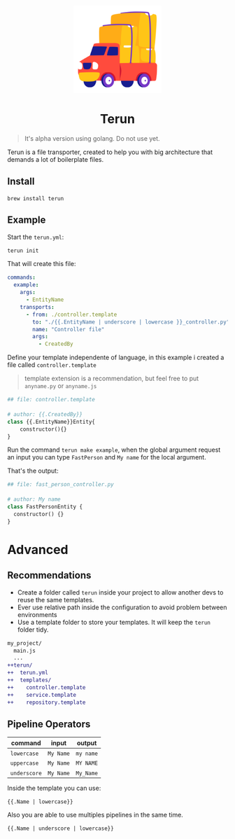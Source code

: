 <p align="center">
  <img width="200px" src="./logo_primary.png">
</p>
<h1 align="center">Terun</h1>

> It's alpha version using golang. Do not use yet.

Terun is a file transporter, created to help you with big architecture that demands a lot of boilerplate files.

## Install

```
brew install terun
```

## Example

Start the `terun.yml`:

```sh
terun init
```

That will create this file:

```yml
commands:
  example:
    args:
      - EntityName
    transports:
      - from: ./controller.template
        to: "./{{.EntityName | underscore | lowercase }}_controller.py"
        name: "Controller file"
        args:
          - CreatedBy
```

Define your template independente of language, in this example i created a file called `controller.template`

> template extension is a recommendation, but feel free to put `anyname.py` or `anyname.js`

```py
## file: controller.template

# author: {{.CreatedBy}}
class {{.EntityName}}Entity{
    constructor(){}
}
```

Run the command `terun make example`, when the global argument request an input you can type `FastPerson` and `My name` for the local argument.

That's the output:

```py
## file: fast_person_controller.py

# author: My name
class FastPersonEntity {
  constructor() {}
}
```

# Advanced

## Recommendations

- Create a folder called `terun` inside your project to allow another devs to reuse the same templates.
- Ever use relative path inside the configuration to avoid problem between environments
- Use a template folder to store your templates. It will keep the `terun` folder tidy.

```diff
my_project/
  main.js
  ...
++terun/
++  terun.yml
++  templates/
++    controller.template
++    service.template
++    repository.template
```

## Pipeline Operators

| command      | input     | output    |
| ------------ | --------- | --------- |
| `lowercase`  | `My Name` | `my name` |
| `uppercase`  | `My Name` | `MY NAME` |
| `underscore` | `My Name` | `My_Name` |

Inside the template you can use:

```
{{.Name | lowercase}}
```

Also you are able to use multiples pipelines in the same time.

```
{{.Name | underscore | lowercase}}
```
